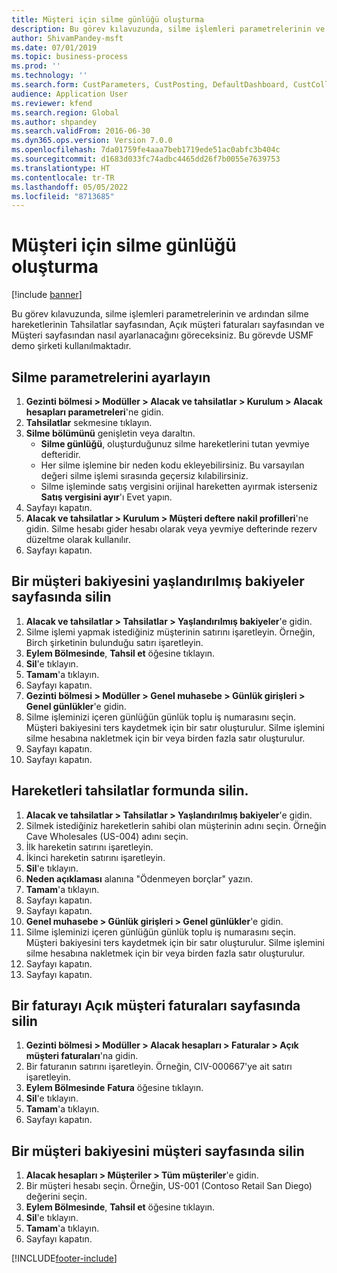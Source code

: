 ```yaml
---
title: Müşteri için silme günlüğü oluşturma
description: Bu görev kılavuzunda, silme işlemleri parametrelerinin ve ardından silme hareketlerinin Tahsilatlar sayfasından, Açık müşteri faturaları sayfasından ve Müşteri sayfasından nasıl ayarlanacağını göreceksiniz.
author: ShivamPandey-msft
ms.date: 07/01/2019
ms.topic: business-process
ms.prod: ''
ms.technology: ''
ms.search.form: CustParameters, CustPosting, DefaultDashboard, CustCollectionsPoolsListPage, CustWriteOff, LedgerJournalTable, LedgerJournalTransDaily, CustCollections, CustOpenInvoicesListPage, CustTable
audience: Application User
ms.reviewer: kfend
ms.search.region: Global
ms.author: shpandey
ms.search.validFrom: 2016-06-30
ms.dyn365.ops.version: Version 7.0.0
ms.openlocfilehash: 7da01759fe4aaa7beb1719ede51ac0abfc3b404c
ms.sourcegitcommit: d1683d033fc74adbc4465dd26f7b0055e7639753
ms.translationtype: HT
ms.contentlocale: tr-TR
ms.lasthandoff: 05/05/2022
ms.locfileid: "8713685"
---
```

# <a name="create-a-write-off-journal-for-a-customer"></a>Müşteri için silme günlüğü oluşturma

[!include [banner](../../includes/banner.md)]

Bu görev kılavuzunda, silme işlemleri parametrelerinin ve ardından silme hareketlerinin Tahsilatlar sayfasından, Açık müşteri faturaları sayfasından ve Müşteri sayfasından nasıl ayarlanacağını göreceksiniz. Bu görevde USMF demo şirketi kullanılmaktadır.


## <a name="set-up-the-write-off-parameters"></a>Silme parametrelerini ayarlayın
1. **Gezinti bölmesi > Modüller > Alacak ve tahsilatlar > Kurulum > Alacak hesapları parametreleri**'ne gidin.
2. **Tahsilatlar**  sekmesine tıklayın.
3. **Silme bölümünü** genişletin veya daraltın.
    - **Silme günlüğü**, oluşturduğunuz silme hareketlerini tutan yevmiye defteridir.  
    - Her silme işlemine bir neden kodu ekleyebilirsiniz. Bu varsayılan değeri silme işlemi sırasında geçersiz kılabilirsiniz.  
    - Silme işleminde satış vergisini orijinal hareketten ayırmak isterseniz **Satış vergisini ayır**'ı Evet yapın.  
4. Sayfayı kapatın.
5. **Alacak ve tahsilatlar > Kurulum > Müşteri deftere nakil profilleri**'ne gidin. Silme hesabı gider hesabı olarak veya yevmiye defterinde rezerv düzeltme olarak kullanılır.
6. Sayfayı kapatın.

## <a name="write-off-a-customer-balance-from-the-aged-balances-page"></a>Bir müşteri bakiyesini yaşlandırılmış bakiyeler sayfasında silin
1. **Alacak ve tahsilatlar > Tahsilatlar > Yaşlandırılmış bakiyeler**'e gidin.
2. Silme işlemi yapmak istediğiniz müşterinin satırını işaretleyin. Örneğin, Birch şirketinin bulunduğu satırı işaretleyin.
3. **Eylem Bölmesinde**, **Tahsil et** öğesine tıklayın.
4. **Sil**'e tıklayın.
5. **Tamam**'a tıklayın.
6. Sayfayı kapatın.
7. **Gezinti bölmesi > Modüller > Genel muhasebe > Günlük girişleri > Genel günlükler**'e gidin.
8. Silme işleminizi içeren günlüğün günlük toplu iş numarasını seçin. Müşteri bakiyesini ters kaydetmek için bir satır oluşturulur. Silme işlemini silme hesabına nakletmek için bir veya birden fazla satır oluşturulur.  
9. Sayfayı kapatın.
10. Sayfayı kapatın.

## <a name="write-off-transactions-from-the-collections-form"></a>Hareketleri tahsilatlar formunda silin.
1. **Alacak ve tahsilatlar > Tahsilatlar > Yaşlandırılmış bakiyeler**'e gidin.
2. Silmek istediğiniz hareketlerin sahibi olan müşterinin adını seçin. Örneğin Cave Wholesales (US-004) adını seçin.
3. İlk hareketin satırını işaretleyin.
4. İkinci hareketin satırını işaretleyin.
5. **Sil**'e tıklayın.
6. **Neden açıklaması** alanına "Ödenmeyen borçlar" yazın.
7. **Tamam**'a tıklayın.
8. Sayfayı kapatın.
9. Sayfayı kapatın.
10. **Genel muhasebe > Günlük girişleri > Genel günlükler**'e gidin.
11. Silme işleminizi içeren günlüğün günlük toplu iş numarasını seçin. Müşteri bakiyesini ters kaydetmek için bir satır oluşturulur. Silme işlemini silme hesabına nakletmek için bir veya birden fazla satır oluşturulur.  
12. Sayfayı kapatın.
13. Sayfayı kapatın.

## <a name="write-off-an-invoice-from-the-open-customers-invoices-page"></a>Bir faturayı Açık müşteri faturaları sayfasında silin
1. **Gezinti bölmesi > Modüller > Alacak hesapları > Faturalar > Açık müşteri faturaları**'na gidin.
2. Bir faturanın satırını işaretleyin. Örneğin, CIV-000667'ye ait satırı işaretleyin.
3. **Eylem Bölmesinde** **Fatura** öğesine tıklayın.
4. **Sil**'e tıklayın.
5. **Tamam**'a tıklayın.
6. Sayfayı kapatın.

## <a name="write-off-a-customer-balance-from-the-customer-page"></a>Bir müşteri bakiyesini müşteri sayfasında silin
1. **Alacak hesapları > Müşteriler > Tüm müşteriler**'e gidin.
2. Bir müşteri hesabı seçin. Örneğin, US-001 (Contoso Retail San Diego) değerini seçin.
3. **Eylem Bölmesinde**, **Tahsil et** öğesine tıklayın.
4. **Sil**'e tıklayın.
5. **Tamam**'a tıklayın.
6. Sayfayı kapatın.



[!INCLUDE[footer-include](../../../includes/footer-banner.md)]
